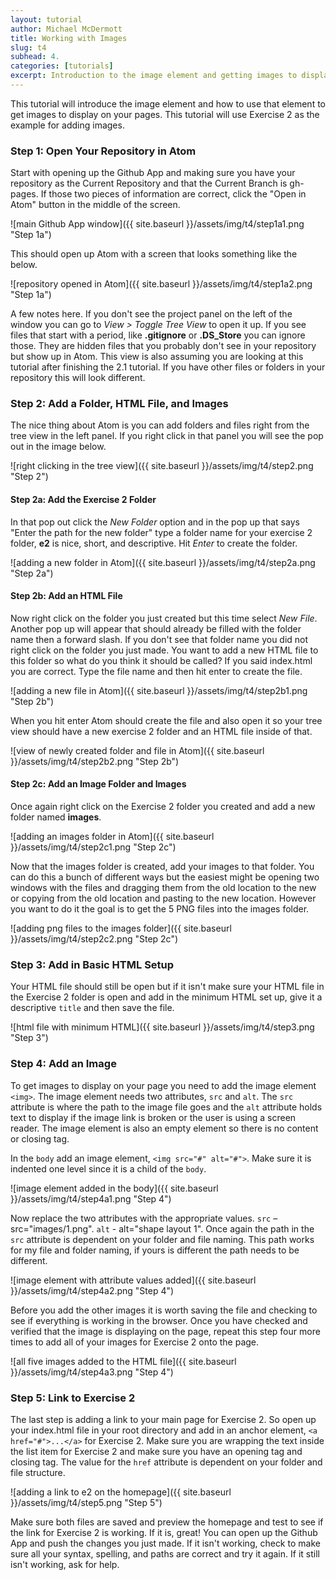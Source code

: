 ```yaml
---
layout: tutorial
author: Michael McDermott
title: Working with Images
slug: t4
subhead: 4.
categories: [tutorials]
excerpt: Introduction to the image element and getting images to display on your page.
---
```

This tutorial will introduce the image element and how to use that element to get images to display on your pages. This tutorial will use Exercise 2 as the example for adding images.

### <span id="step1">Step 1: Open Your Repository in Atom</span>
Start with opening up the Github App and making sure you have your repository as the Current Repository and that the Current Branch is gh-pages. If those two pieces of information are correct, click the "Open in Atom" button in the middle of the screen.

![main Github App window]({{ site.baseurl }}/assets/img/t4/step1a1.png "Step 1a")

This should open up Atom with a screen that looks something like the below.

![repository opened in Atom]({{ site.baseurl }}/assets/img/t4/step1a2.png "Step 1a")

A few notes here. If you don't see the project panel on the left of the window you can go to <span class="command">_View > Toggle Tree View_</span> to open it up. If you see files that start with a period, like **.gitignore** or **.DS_Store** you can ignore those. They are hidden files that you probably don't see in your repository but show up in Atom. This view is also assuming you are looking at this tutorial after finishing the 2.1 tutorial. If you have other files or folders in your repository this will look different.

### <span id="step2">Step 2: Add a Folder, HTML File, and Images
The nice thing about Atom is you can add folders and files right from the tree view in the left panel. If you right click in that panel you will see the pop out in the image below.

![right clicking in the tree view]({{ site.baseurl }}/assets/img/t4/step2.png "Step 2")

#### Step 2a: Add the Exercise 2 Folder
In that pop out click the <span class="command">_New Folder_</span> option and in the pop up that says "Enter the path for the new folder" type a folder name for your exercise 2 folder, **e2** is nice, short, and descriptive. Hit <span class="command">_Enter_</span> to create the folder.

![adding a new folder in Atom]({{ site.baseurl }}/assets/img/t4/step2a.png "Step 2a")

#### Step 2b: Add an HTML File
Now right click on the folder you just created but this time select <span class="command">_New File_</span>. Another pop up will appear that should already be filled with the folder name then a forward slash. If you don't see that folder name you did not right click on the folder you just made. You want to add a new HTML file to this folder so what do you think it should be called? If you said <span class="spoiler">index.html</span> you are correct. Type the file name and then hit enter to create the file.

![adding a new file in Atom]({{ site.baseurl }}/assets/img/t4/step2b1.png "Step 2b")

When you hit enter Atom should create the file and also open it so your tree view should have a new exercise 2 folder and an HTML file inside of that.

![view of newly created folder and file in Atom]({{ site.baseurl }}/assets/img/t4/step2b2.png "Step 2b")

#### Step 2c: Add an Image Folder and Images
Once again right click on the Exercise 2 folder you created and add a new folder named **images**.

![adding an images folder in Atom]({{ site.baseurl }}/assets/img/t4/step2c1.png "Step 2c")

Now that the images folder is created, add your images to that folder. You can do this a bunch of different ways but the easiest might be opening two windows with the files and dragging them from the old location to the new or copying from the old location and pasting to the new location. However you want to do it the goal is to get the 5 PNG files into the images folder.

![adding png files to the images folder]({{ site.baseurl }}/assets/img/t4/step2c2.png "Step 2c")

### <span id="step3">Step 3: Add in Basic HTML Setup
Your HTML file should still be open but if it isn't make sure your HTML file in the Exercise 2 folder is open and add in the minimum HTML set up, give it a descriptive `title` and then save the file.

![html file with minimum HTML]({{ site.baseurl }}/assets/img/t4/step3.png "Step 3")


### <span id="step4">Step 4: Add an Image

To get images to display on your page you need to add the image element `<img>`. The image element needs two attributes, `src` and `alt`. The `src` attribute is where the path to the image file goes and the `alt` attribute holds text to display if the image link is broken or the user is using a screen reader. The image element is also an empty element so there is no content or closing tag.

In the `body` add an image element, `<img src="#" alt="#">`. Make sure it is indented one level since it is a child of the `body`.

![image element added in the body]({{ site.baseurl }}/assets/img/t4/step4a1.png "Step 4")

Now replace the two attributes with the appropriate values. `src` – <span class="spoiler">src="images/1.png"</span>. `alt` - <span class="spoiler">alt="shape layout 1"</span>. Once again the path in the `src` attribute is dependent on your folder and file naming. This path works for my file and folder naming, if yours is different the path needs to be different.

![image element with attribute values added]({{ site.baseurl }}/assets/img/t4/step4a2.png "Step 4")

Before you add the other images it is worth saving the file and checking to see if everything is working in the browser. Once you have checked and verified that the image is displaying on the page, repeat this step four more times to add all of your images for Exercise 2 onto the page.

![all five images added to the HTML file]({{ site.baseurl }}/assets/img/t4/step4a3.png "Step 4")

### <span id="step5">Step 5: Link to Exercise 2

The last step is adding a link to your main page for Exercise 2. So open up your index.html file in your root directory and add in an anchor element, `<a href="#">...</a>` for Exercise 2. Make sure you are wrapping the text inside the list item for Exercise 2 and make sure you have an opening tag and closing tag. The value for the `href` attribute is dependent on your folder and file structure.

![adding a link to e2 on the homepage]({{ site.baseurl }}/assets/img/t4/step5.png "Step 5")

Make sure both files are saved and preview the homepage and test to see if the link for Exercise 2 is working. If it is, great! You can open up the Github App and push the changes you just made. If it isn't working, check to make sure all your syntax, spelling, and paths are correct and try it again. If it still isn't working, ask for help.
